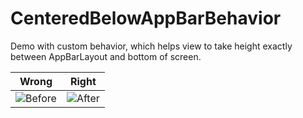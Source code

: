 # CenteredBelowAppBarBehavior
Demo with custom behavior, which helps view to take height exactly between AppBarLayout and bottom of screen. 

Wrong | Right
----- | -----
![Before](https://cdn-images-1.medium.com/max/800/1*1tPvCZJpWKPstw5Y8StBvw.gif) | ![After](https://cdn-images-1.medium.com/max/800/1*oUeWdDih3ylSakpZuAq0ug.gif)

